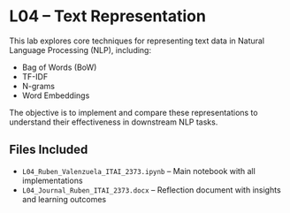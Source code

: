 # L04 – Text Representation

This lab explores core techniques for representing text data in Natural Language Processing (NLP), including:

- Bag of Words (BoW)
- TF-IDF
- N-grams
- Word Embeddings

The objective is to implement and compare these representations to understand their effectiveness in downstream NLP tasks.

## Files Included
- `L04_Ruben_Valenzuela_ITAI_2373.ipynb` – Main notebook with all implementations
- `L04_Journal_Ruben_ITAI_2373.docx` – Reflection document with insights and learning outcomes
